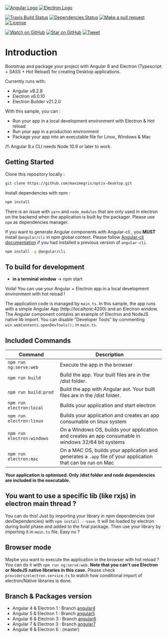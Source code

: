 [![Angular Logo](https://www.vectorlogo.zone/logos/angular/angular-icon.svg)](https://angular.io/) [![Electron Logo](https://www.vectorlogo.zone/logos/electronjs/electronjs-icon.svg)](https://electronjs.org/)

[![Travis Build Status][build-badge]][build]
[![Dependencies Status][dependencyci-badge]][dependencyci]
[![Make a pull request][prs-badge]][prs]
[![License](http://img.shields.io/badge/Licence-MIT-brightgreen.svg)](LICENSE.md)

[![Watch on GitHub][github-watch-badge]][github-watch]
[![Star on GitHub][github-star-badge]][github-star]
[![Tweet][twitter-badge]][twitter]

# Introduction

Bootstrap and package your project with Angular 8 and Electron (Typescript + SASS + Hot Reload) for creating Desktop applications.

Currently runs with:

- Angular v8.2.8
- Electron v6.0.10
- Electron Builder v21.2.0

With this sample, you can :

- Run your app in a local development environment with Electron & Hot reload
- Run your app in a production environment
- Package your app into an executable file for Linux, Windows & Mac

/!\ Angular 8.x CLI needs Node 10.9 or later to work.

## Getting Started

Clone this repository locally :

``` bash
git clone https://github.com/maximegris/optix-desktop.git
```

Install dependencies with npm :

``` bash
npm install
```

There is an issue with `yarn` and `node_modules` that are only used in electron on the backend when the application is built by the packager. Please use `npm` as dependencies manager.


If you want to generate Angular components with Angular-cli , you **MUST** install `@angular/cli` in npm global context.
Please follow [Angular-cli documentation](https://github.com/angular/angular-cli) if you had installed a previous version of `angular-cli`.

``` bash
npm install -g @angular/cli
```

## To build for development

- **in a terminal window** -> npm start

Voila! You can use your Angular + Electron app in a local development environment with hot reload !

The application code is managed by `main.ts`. In this sample, the app runs with a simple Angular App (http://localhost:4200) and an Electron window.
The Angular component contains an example of Electron and NodeJS native lib import.
You can disable "Developer Tools" by commenting `win.webContents.openDevTools();` in `main.ts`.

## Included Commands

|Command|Description|
|--|--|
|`npm run ng:serve:web`| Execute the app in the browser |
|`npm run build`| Build the app. Your built files are in the /dist folder. |
|`npm run build:prod`| Build the app with Angular aot. Your built files are in the /dist folder. |
|`npm run electron:local`| Builds your application and start electron
|`npm run electron:linux`| Builds your application and creates an app consumable on linux system |
|`npm run electron:windows`| On a Windows OS, builds your application and creates an app consumable in windows 32/64 bit systems |
|`npm run electron:mac`|  On a MAC OS, builds your application and generates a `.app` file of your application that can be run on Mac |

**Your application is optimised. Only /dist folder and node dependencies are included in the executable.**

## You want to use a specific lib (like rxjs) in electron main thread ?

You can do this! Just by importing your library in npm dependencies (not devDependencies) with `npm install --save`. It will be loaded by electron during build phase and added to the final package. Then use your library by importing it in `main.ts` file. Easy no ?

## Browser mode

Maybe you want to execute the application in the browser with hot reload ? You can do it with `npm run ng:serve:web`.
**Note that you can't use Electron or NodeJS native libraries in this case.** Please check `providers/electron.service.ts` to watch how conditional import of electron/Native libraries is done.

## Branch & Packages version

- Angular 4 & Electron 1 : Branch [angular4](https://github.com/maximegris/optix-desktop/tree/angular4)
- Angular 5 & Electron 1 : Branch [angular5](https://github.com/maximegris/optix-desktop/tree/angular5)
- Angular 6 & Electron 3 : Branch [angular6](https://github.com/maximegris/optix-desktop/tree/angular6)
- Angular 7 & Electron 3 : Branch [angular7](https://github.com/maximegris/optix-desktop/tree/angular7)
- Angular 8 & Electron 6 : (master)

[build-badge]: https://travis-ci.org/maximegris/optix-desktop.svg?branch=master
[build]: https://travis-ci.org/maximegris/optix-desktop
[dependencyci-badge]: https://dependencyci.com/github/maximegris/optix-desktop/badge
[dependencyci]: https://dependencyci.com/github/maximegris/optix-desktop
[license-badge]: https://img.shields.io/badge/license-Apache2-blue.svg?style=flat
[license]: https://github.com/maximegris/optix-desktop/blob/master/LICENSE.md
[prs-badge]: https://img.shields.io/badge/PRs-welcome-brightgreen.svg?style=flat-square
[prs]: http://makeapullrequest.com
[github-watch-badge]: https://img.shields.io/github/watchers/maximegris/optix-desktop.svg?style=social
[github-watch]: https://github.com/maximegris/optix-desktop/watchers
[github-star-badge]: https://img.shields.io/github/stars/maximegris/optix-desktop.svg?style=social
[github-star]: https://github.com/maximegris/optix-desktop/stargazers
[twitter]: https://twitter.com/intent/tweet?text=Check%20out%20optix-desktop!%20https://github.com/maximegris/optix-desktop%20%F0%9F%91%8D
[twitter-badge]: https://img.shields.io/twitter/url/https/github.com/maximegris/optix-desktop.svg?style=social
